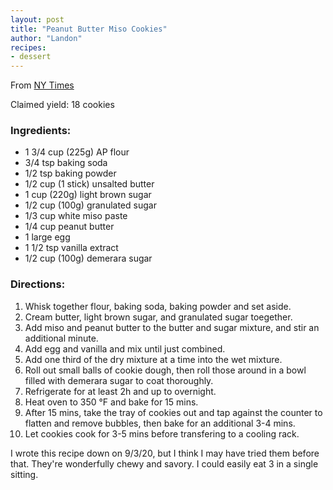 ```yaml
---
layout: post
title: "Peanut Butter Miso Cookies"
author: "Landon"
recipes:
- dessert
---
```


From [NY Times](https://cooking.nytimes.com/recipes/1020538-peanut-butter-miso-cookies)

Claimed yield: 18 cookies

### Ingredients:
- 1 3/4 cup (225g) AP flour
- 3/4 tsp baking soda
- 1/2 tsp baking powder
- 1/2 cup (1 stick) unsalted butter
- 1 cup (220g) light brown sugar
- 1/2 cup (100g) granulated sugar
- 1/3 cup white miso paste
- 1/4 cup peanut butter
- 1 large egg
- 1 1/2 tsp vanilla extract
- 1/2 cup (100g) demerara sugar

### Directions:
1. Whisk together flour, baking soda, baking powder and set aside.
2. Cream butter, light brown sugar, and granulated sugar toegether.
3. Add miso and peanut butter to the butter and sugar mixture, and stir an additional minute.
4. Add egg and vanilla and mix until just combined.
5. Add one third of the dry mixture at a time into the wet mixture.
6. Roll out small balls of cookie dough, then roll those around in a bowl filled with demerara sugar to coat thoroughly.
7. Refrigerate for at least 2h and up to overnight.
8. Heat oven to 350 °F and bake for 15 mins.
9. After 15 mins, take the tray of cookies out and tap against the counter to flatten and remove bubbles, then bake for an additional 3-4 mins.
10. Let cookies cook for 3-5 mins before transfering to a cooling rack.

I wrote this recipe down on 9/3/20, but I think I may have tried them before that. They're wonderfully chewy and savory. I could easily eat 3 in a single sitting.